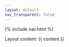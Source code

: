 ```yaml
---
layout: default
nav_transparent: false
---
```

{% include nav.html %}
<div class="main-container">
        Layout content:  {{ content }}
</div>
